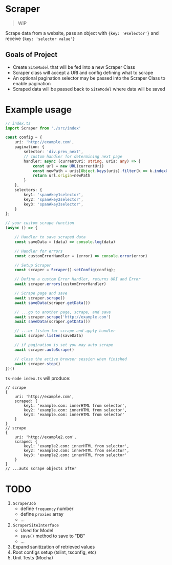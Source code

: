 # Scraper

> WIP

Scrape data from a website, pass an object with `{key: '#selector'}` and receive `{key: 'selector value'}`

## Goals of Project

- Create `SiteModel` that will be fed into a new Scraper Class
- Scraper class will accept a URI and config defining what to scrape
- An optional pagination selector may be passed into the Scraper Class to enable pagination
- Scraped data will be passed back to `SiteModel` where data will be saved

# Example usage

```ts
// index.ts
import Scraper from './src/index'

const config = {
    uri: 'http://example.com',
    pagination: {
        selector: 'div.prev_next',
        // custom handler for determining next page
        handler: async (currentUri: string, uris: any) => {
            const url = new URL(currentUri)
            const newPath = uris[Object.keys(uris).filter(k => k.indexOf('Prev') != -1)[0]]
            return url.origin+newPath
        }
    },
    selectors: {
        key1: 'span#key1selector',
        key2: 'span#key2selector',
        key3: 'span#key3selector',
    }
};

// your custom scrape function
(async () => {

    // Handler to save scraped data
    const saveData = (data) => console.log(data)

    // Handler for errors
    const customErrorHandler = (error) => console.error(error)

    // Setup Scraper
    const scraper = Scraper().setConfig(config);

    // Define a custom Error Handler, returns URI and Error
    await scraper.errors(customErrorHandler)

    // Scrape page and save
    await scraper.scrape()
    await saveData(scraper.getData())

    // ...go to another page, scrape, and save
    await scraper.scrape('http://example.com')
    await saveData(scraper.getData())

    // ...or listen for scrape and apply handler
    await scraper.listen(saveData)

    // if pagination is set you may auto scrape
    await scraper.autoScrape()

    // close the active browser session when finished
    await scraper.stop()
})()
```

`ts-node index.ts` will produce:

```
// scrape
{ 
    uri: 'http://example.com',
    scraped: { 
        key1: 'example.com: innerHTML from selector',
        key2: 'example.com: innerHTML from selector',
        key3: 'example.com: innerHTML from selector'
    } 
}
// scrape
{ 
    uri: 'http://example2.com',
    scraped: { 
        key1: 'example2.com: innerHTML from selector',
        key2: 'example2.com: innerHTML from selector',
        key3: 'example2.com: innerHTML from selector'
    } 
}
// ...auto scrape objects after
```

# TODO
1. `ScraperJob`
    - define `frequency` number
    - define `proxies` array
    - ...
1. `ScraperSiteInterface`
    - Used for Model
    - `save()` method to save to "DB"
    - ...
1. Expand sanitization of retrieved values
1. Root configs setup (tslint, tsconfig, etc)
1. Unit Tests (Mocha)
